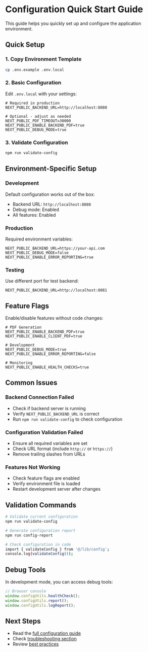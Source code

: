 # Configuration Quick Start Guide

This guide helps you quickly set up and configure the application environment.

## Quick Setup

### 1. Copy Environment Template

```bash
cp .env.example .env.local
```

### 2. Basic Configuration

Edit `.env.local` with your settings:

```env
# Required in production
NEXT_PUBLIC_BACKEND_URL=http://localhost:8080

# Optional - adjust as needed
NEXT_PUBLIC_PDF_TIMEOUT=30000
NEXT_PUBLIC_ENABLE_BACKEND_PDF=true
NEXT_PUBLIC_DEBUG_MODE=true
```

### 3. Validate Configuration

```bash
npm run validate-config
```

## Environment-Specific Setup

### Development

Default configuration works out of the box:

- Backend URL: `http://localhost:8080`
- Debug mode: Enabled
- All features: Enabled

### Production

Required environment variables:

```env
NEXT_PUBLIC_BACKEND_URL=https://your-api.com
NEXT_PUBLIC_DEBUG_MODE=false
NEXT_PUBLIC_ENABLE_ERROR_REPORTING=true
```

### Testing

Use different port for test backend:

```env
NEXT_PUBLIC_BACKEND_URL=http://localhost:8081
```

## Feature Flags

Enable/disable features without code changes:

```env
# PDF Generation
NEXT_PUBLIC_ENABLE_BACKEND_PDF=true
NEXT_PUBLIC_ENABLE_CLIENT_PDF=true

# Development
NEXT_PUBLIC_DEBUG_MODE=true
NEXT_PUBLIC_ENABLE_ERROR_REPORTING=false

# Monitoring
NEXT_PUBLIC_ENABLE_HEALTH_CHECKS=true
```

## Common Issues

### Backend Connection Failed

- Check if backend server is running
- Verify `NEXT_PUBLIC_BACKEND_URL` is correct
- Run `npm run validate-config` to check configuration

### Configuration Validation Failed

- Ensure all required variables are set
- Check URL format (include `http://` or `https://`)
- Remove trailing slashes from URLs

### Features Not Working

- Check feature flags are enabled
- Verify environment file is loaded
- Restart development server after changes

## Validation Commands

```bash
# Validate current configuration
npm run validate-config

# Generate configuration report
npm run config-report

# Check configuration in code
import { validateConfig } from '@/lib/config';
console.log(validateConfig());
```

## Debug Tools

In development mode, you can access debug tools:

```javascript
// Browser console
window.configUtils.healthCheck();
window.configUtils.report();
window.configUtils.logReport();
```

## Next Steps

- Read the [full configuration guide](./CONFIGURATION.md)
- Check [troubleshooting section](./CONFIGURATION.md#troubleshooting)
- Review [best practices](./CONFIGURATION.md#best-practices)
